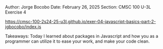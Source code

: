 Author: Jorge Bocobo
Date: February 26, 2025
Section: CMSC 100 U-3L
Exercise 4 

https://cmsc-100-2s24-25-u3l.github.io/exer-04-javascript-basics-part-2-jgbocobo/index.js

Takeaways: Today I learned about packages in Javascript and how you as a programmer can utilize it to ease your work, and make your code clean.
